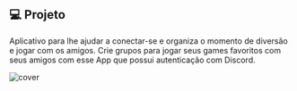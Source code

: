 ## 💻 Projeto
Aplicativo para lhe ajudar a conectar-se e organiza o momento de diversão e jogar com os amigos. Crie grupos para jogar seus games favoritos com seus amigos com esse App que possui autenticação com Discord.

![cover](https://raw.githubusercontent.com/rodrigorgtic/gameplay-nlw-together/master/.github/cover.png)
